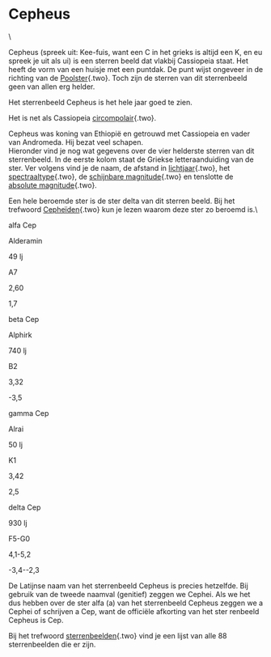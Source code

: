 # Cepheus

\

Cepheus (spreek uit: Kee-fuis, want een C in het grieks is altijd een K,
en eu spreek je uit als ui) is een sterren beeld dat vlakbij Cassiopeia
staat. Het heeft de vorm van een huisje met een puntdak. De punt wijst
ongeveer in de richting van de [Poolster](umi.html){.two}. Toch zijn de
sterren van dit sterrenbeeld geen van allen erg helder.

Het sterrenbeeld Cepheus is het hele jaar goed te zien.

Het is net als Cassiopeia [circompolair](circompolair.html){.two}.

Cepheus was koning van Ethiopië en getrouwd met Cassiopeia en vader van
Andromeda. Hij bezat veel schapen.\
Hieronder vind je nog wat gegevens over de vier helderste sterren van
dit sterrenbeeld. In de eerste kolom staat de Griekse letteraanduiding
van de ster. Ver volgens vind je de naam, de afstand in
[lichtjaar](lichtjaar.html){.two}, het
[spectraaltype](spectraa.html){.two}, de [schijnbare
magnitude](magnitude.html){.two} en tenslotte de [absolute
magnitude](absolute.html){.two}.

Een hele beroemde ster is de ster delta van dit sterren beeld. Bij het
trefwoord [Cepheïden](cepheide.html){.two} kun je lezen waarom deze ster
zo beroemd is.\

alfa Cep

Alderamin

49 lj

A7

2,60

1,7

beta Cep

Alphirk

740 lj

B2

3,32

-3,5

gamma Cep

Alrai

50 lj

K1

3,42

2,5

delta Cep

930 lj

F5-G0

4,1-5,2

-3,4\--2,3

De Latijnse naam van het sterrenbeeld Cepheus is precies hetzelfde. Bij
gebruik van de tweede naamval (genitief) zeggen we Cephei. Als we het
dus hebben over de ster alfa (a) van het sterrenbeeld Cepheus zeggen we
a Cephei of schrijven a Cep, want de officiële afkorting van het ster
renbeeld Cepheus is Cep.

Bij het trefwoord [sterrenbeelden](sterrenb.html){.two} vind je een
lijst van alle 88 sterrenbeelden die er zijn.
